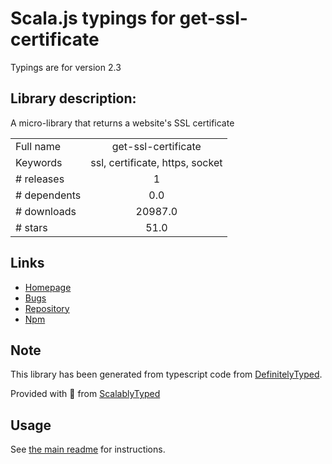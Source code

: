 
# Scala.js typings for get-ssl-certificate

Typings are for version 2.3

## Library description:
A micro-library that returns a website's SSL certificate

|                    |                 |
| ------------------ | :-------------: |
| Full name          | get-ssl-certificate |
| Keywords           | ssl, certificate, https, socket |
| # releases         | 1 |
| # dependents       | 0.0 |
| # downloads        | 20987.0 |
| # stars            | 51.0 |

## Links
- [Homepage](https://github.com/johncrisostomo/get-ssl-certificate#readme)
- [Bugs](https://github.com/johncrisostomo/get-ssl-certificate/issues)
- [Repository](https://github.com/johncrisostomo/get-ssl-certificate)
- [Npm](https://www.npmjs.com/package/get-ssl-certificate)
    


## Note
This library has been generated from typescript code from [DefinitelyTyped](https://definitelytyped.org).

Provided with :purple_heart: from [ScalablyTyped](https://github.com/oyvindberg/ScalablyTyped)

## Usage
See [the main readme](../../readme.md) for instructions.


